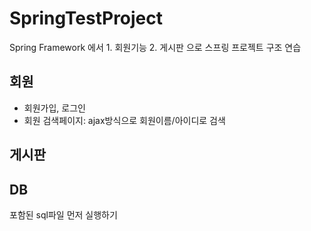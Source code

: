 # SpringTestProject

Spring Framework 에서 1. 회원기능 2. 게시판 으로 스프링 프로젝트 구조 연습


## 회원
- 회원가입, 로그인
- 회원 검색페이지: ajax방식으로 회원이름/아이디로 검색

## 게시판

## DB
포함된 sql파일 먼저 실행하기
